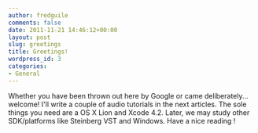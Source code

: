 ```yaml
---
author: fredguile
comments: false
date: 2011-11-21 14:46:12+00:00
layout: post
slug: greetings
title: Greetings!
wordpress_id: 3
categories:
- General
---
```


Whether you have been thrown out here by Google or came deliberately... welcome! I'll write a couple of audio tutorials in the next articles. The sole things you need are a OS X Lion and Xcode 4.2. Later, we may study other SDK/platforms like Steinberg VST and Windows. Have a nice reading !
